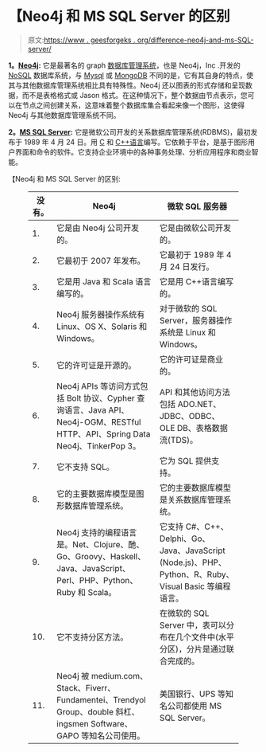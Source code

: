 # 【Neo4j 和 MS SQL Server 的区别

> 原文:[https://www . geesforgeks . org/difference-neo4j-and-ms-SQL-server/](https://www.geeksforgeeks.org/difference-between-neo4j-and-ms-sql-server/)

**1。**[**Neo4j**](https://www.geeksforgeeks.org/neo4j-introduction/)**:**
它是最著名的 graph [数据库管理系统](https://www.geeksforgeeks.org/introduction-of-dbms-database-management-system-set-1/)，也是 Neo4j，Inc .开发的 [NoSQL](https://www.geeksforgeeks.org/introduction-to-nosql/) 数据库系统，与 [Mysql](https://www.geeksforgeeks.org/mysql-common-mysql-queries/) 或 [MongoDB](https://www.geeksforgeeks.org/mongodb-an-introduction/) 不同的是，它有其自身的特点，使其与其他数据库管理系统相比具有特殊性。Neo4j 还以图表的形式存储和呈现数据，而不是表格格式或 Jason 格式。在这种情况下，整个数据由节点表示，您可以在节点之间创建关系，这意味着整个数据库集合看起来像一个图形，这使得 Neo4j 与其他数据库管理系统不同。

**2。**[**MS SQL Server**](https://www.geeksforgeeks.org/introduction-of-ms-sql-server/)**:**
它是微软公司开发的关系数据库管理系统(RDBMS)，最初发布于 1989 年 4 月 24 日。用 [C](https://www.geeksforgeeks.org/c-programming-language/) 和 [C++语言](https://www.geeksforgeeks.org/c-plus-plus/)编写。它依赖于平台，是基于图形用户界面和命令的软件。它支持企业环境中的各种事务处理、分析应用程序和商业智能。

【Neo4j 和 MS SQL Server 的区别:

<figure class="table">

| 没有。 | Neo4j | 微软 SQL 服务器 |
| --- | --- | --- |
| 1. | 它是由 Neo4j 公司开发的。 | 它是由微软公司开发的。 |
| 2. | 它最初于 2007 年发布。 | 它最初于 1989 年 4 月 24 日发行。 |
| 3. | 它是用 Java 和 Scala 语言编写的。 | 它是用 C++语言编写的。 |
| 4. | Neo4j 服务器操作系统有 Linux、OS X、Solaris 和 Windows。 | 对于微软的 SQL Server，服务器操作系统是 Linux 和 Windows。 |
| 5. | 它的许可证是开源的。 | 它的许可证是商业的。 |
| 6. | Neo4j APIs 等访问方式包括 Bolt 协议、Cypher 查询语言、Java API、Neo4j-OGM、RESTful HTTP、API、Spring Data Neo4j、TinkerPop 3。 | API 和其他访问方法包括 ADO.NET、JDBC、ODBC、OLE DB、表格数据流(TDS)。 |
| 7. | 它不支持 SQL。 | 它为 SQL 提供支持。 |
| 8. | 它的主要数据库模型是图形数据库管理系统。 | 它的主要数据库模型是关系数据库管理系统。 |
| 9. | Neo4j 支持的编程语言是。Net、Clojure、酏、Go、Groovy、Haskell、Java、JavaScript、Perl、PHP、Python、Ruby 和 Scala。 | 它支持 C#、C++、Delphi、Go、Java、JavaScript (Node.js)、PHP、Python、R、Ruby、Visual Basic 等编程语言。 |
| 10. | 它不支持分区方法。 | 在微软的 SQL Server 中，表可以分布在几个文件中(水平分区)，分片是通过联合完成的。 |
| 11. | Neo4j 被 medium.com、Stack、Fiverr、Fundamentei、Trendyol Group、double 斜杠、ingsmen Software、GAPO 等知名公司使用。 | 美国银行、UPS 等知名公司都使用 MS SQL Server。 |

</figure>